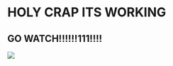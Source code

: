 # HOLY CRAP ITS WORKING

## GO WATCH!!!!!!111!!!!

[![](https://img.youtube.com/vi/4eW4TX3JWH0/maxresdefault.jpg)](https://youtu.be/4eW4TX3JWH0)
